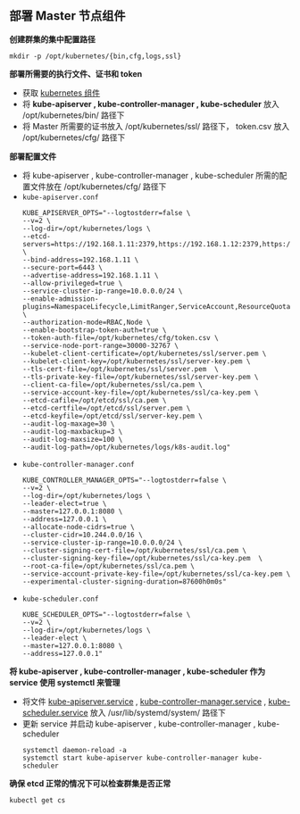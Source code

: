 ## 部署 Master 节点组件
__创建群集的集中配置路径__
```
mkdir -p /opt/kubernetes/{bin,cfg,logs,ssl}
```

__部署所需要的执行文件、证书和 token__
- 获取 [kubernetes 组件](https://dl.k8s.io/v1.16.15/kubernetes-server-linux-amd64.tar.gz)
- 将 __kube-apiserver , kube-controller-manager , kube-scheduler__ 放入 /opt/kubernetes/bin/ 路径下
- 将 Master 所需要的证书放入 /opt/kubernetes/ssl/ 路径下， token.csv 放入 /opt/kubernetes/cfg/ 路径下

__部署配置文件__
- 将 kube-apiserver , kube-controller-manager , kube-scheduler 所需的配置文件放在 /opt/kubernetes/cfg/ 路径下
- `kube-apiserver.conf`
    ```
    KUBE_APISERVER_OPTS="--logtostderr=false \
    --v=2 \
    --log-dir=/opt/kubernetes/logs \
    --etcd-servers=https://192.168.1.11:2379,https://192.168.1.12:2379,https://192.168.1.13:2379 \
    --bind-address=192.168.1.11 \
    --secure-port=6443 \
    --advertise-address=192.168.1.11 \
    --allow-privileged=true \
    --service-cluster-ip-range=10.0.0.0/24 \
    --enable-admission-plugins=NamespaceLifecycle,LimitRanger,ServiceAccount,ResourceQuota,NodeRestriction \
    --authorization-mode=RBAC,Node \
    --enable-bootstrap-token-auth=true \
    --token-auth-file=/opt/kubernetes/cfg/token.csv \
    --service-node-port-range=30000-32767 \
    --kubelet-client-certificate=/opt/kubernetes/ssl/server.pem \
    --kubelet-client-key=/opt/kubernetes/ssl/server-key.pem \
    --tls-cert-file=/opt/kubernetes/ssl/server.pem  \
    --tls-private-key-file=/opt/kubernetes/ssl/server-key.pem \
    --client-ca-file=/opt/kubernetes/ssl/ca.pem \
    --service-account-key-file=/opt/kubernetes/ssl/ca-key.pem \
    --etcd-cafile=/opt/etcd/ssl/ca.pem \
    --etcd-certfile=/opt/etcd/ssl/server.pem \
    --etcd-keyfile=/opt/etcd/ssl/server-key.pem \
    --audit-log-maxage=30 \
    --audit-log-maxbackup=3 \
    --audit-log-maxsize=100 \
    --audit-log-path=/opt/kubernetes/logs/k8s-audit.log"
    ```
- `kube-controller-manager.conf`
    ```
    KUBE_CONTROLLER_MANAGER_OPTS="--logtostderr=false \
    --v=2 \
    --log-dir=/opt/kubernetes/logs \
    --leader-elect=true \
    --master=127.0.0.1:8080 \
    --address=127.0.0.1 \
    --allocate-node-cidrs=true \
    --cluster-cidr=10.244.0.0/16 \
    --service-cluster-ip-range=10.0.0.0/24 \
    --cluster-signing-cert-file=/opt/kubernetes/ssl/ca.pem \
    --cluster-signing-key-file=/opt/kubernetes/ssl/ca-key.pem  \
    --root-ca-file=/opt/kubernetes/ssl/ca.pem \
    --service-account-private-key-file=/opt/kubernetes/ssl/ca-key.pem \
    --experimental-cluster-signing-duration=87600h0m0s" 
    ```
- `kube-scheduler.conf`
    ```
    KUBE_SCHEDULER_OPTS="--logtostderr=false \
    --v=2 \
    --log-dir=/opt/kubernetes/logs \
    --leader-elect \
    --master=127.0.0.1:8080 \
    --address=127.0.0.1"
    ```
__将 kube-apiserver , kube-controller-manager , kube-scheduler 作为 service 使用 systemctl 来管理__
- 将文件 [kube-apiserver.service](https://github.com/lcePolarBear/Kubernetes_Basic_Config_Note/blob/master/%E6%89%80%E9%9C%80%E8%A6%81%E7%9A%84%E6%96%87%E4%BB%B6/kube-apiserver.service) , [kube-controller-manager.service](https://github.com/lcePolarBear/Kubernetes_Basic_Config_Note/blob/master/%E6%89%80%E9%9C%80%E8%A6%81%E7%9A%84%E6%96%87%E4%BB%B6/kube-controller-manager.service) , [kube-scheduler.service](https://github.com/lcePolarBear/Kubernetes_Basic_Config_Note/blob/master/%E6%89%80%E9%9C%80%E8%A6%81%E7%9A%84%E6%96%87%E4%BB%B6/kube-scheduler.service) 放入 /usr/lib/systemd/system/ 路径下
- 更新 service 并启动 kube-apiserver , kube-controller-manager , kube-scheduler
    ```
    systemctl daemon-reload -a
    systemctl start kube-apiserver kube-controller-manager kube-scheduler
    ```

__确保 etcd 正常的情况下可以检查群集是否正常__
```
kubectl get cs
```